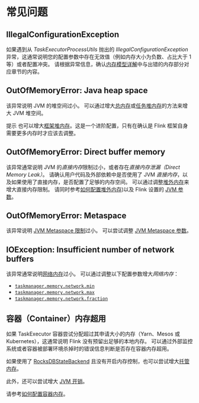 # 常见问题

## IllegalConfigurationException

如果遇到从 *TaskExecutorProcessUtils* 抛出的 *IllegalConfigurationException* 异常，这通常说明您的配置参数中存在无效值（例如内存大小为负数、占比大于 1 等）或者配置冲突。
请根据异常信息，确认[内存模型详解](mem_detail.md)中与出错的内存部分对应章节的内容。

## OutOfMemoryError: Java heap space

该异常说明 JVM 的堆空间过小。
可以通过增大[总内存](mem_setup.md#配置总内存)或[任务堆内存](mem_setup.md#任务算子堆内存)的方法来增大 JVM 堆空间。

<span class="label label-info">提示</span> 也可以增大[框架堆内存](mem_detail.md#框架内存)。这是一个进阶配置，只有在确认是 Flink 框架自身需要更多内存时才应该去调整。

## OutOfMemoryError: Direct buffer memory

该异常通常说明 JVM 的*直接内存*限制过小，或者存在*直接内存泄漏（Direct Memory Leak）*。
请确认用户代码及外部依赖中是否使用了 JVM *直接内存*，以及如果使用了直接内存，是否配置了足够的内存空间。
可以通过调整[堆外内存](mem_detail.md)来增大直接内存限制。
请同时参考[如何配置堆外内存](mem_setup.md#配置堆外内存直接内存或本地内存))以及 Flink 设置的 [JVM 参数](mem_detail.md#jvm-参数)。

## OutOfMemoryError: Metaspace

该异常说明 [JVM Metaspace 限制](mem_detail.md#jvm-参数)过小。
可以尝试调整 [JVM Metaspace 参数](../config.md#taskmanager-memory-jvm-metaspace-size)。

## IOException: Insufficient number of network buffers

该异常通常说明[网络内存](mem_detail.md)过小。
可以通过调整以下配置参数增大*网络内存*：
* [`taskmanager.memory.network.min`](../config.md#taskmanager-memory-network-min)
* [`taskmanager.memory.network.max`](../config.md#taskmanager-memory-network-max)
* [`taskmanager.memory.network.fraction`](../config.md#taskmanager-memory-network-fraction)

## 容器（Container）内存超用

如果 TaskExecutor 容器尝试分配超过其申请大小的内存（Yarn、Mesos 或 Kubernetes），这通常说明 Flink 没有预留出足够的本地内存。
可以通过外部监控系统或者容器被部署环境杀掉时的错误信息判断是否存在容器内存超用。

如果使用了 [RocksDBStateBackend](../state/state_backends.md#rocksdbstatebackend) 且没有开启内存控制，也可以尝试增大[托管内存](mem_setup.md#托管内存)。

此外，还可以尝试增大 [JVM 开销](mem_detail.md)。

请参考[如何配置容器内存](mem_tuning.md#容器container的内存配置)。
